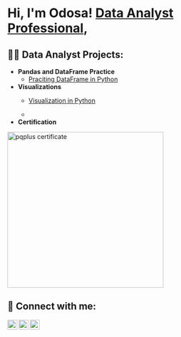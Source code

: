 <h1>Hi, I'm Odosa!  <a href="https://www.linkedin.com/in/odosa-osifo-47784a194/">Data Analyst Professional</a>, 

<h2>👨‍💻 Data Analyst Projects:</h2>

- <b>Pandas and DataFrame Practice </b>
  - [Praciting DataFrame in Python](https://colab.research.google.com/drive/10GYAjd0NIpijw1_XDHd1xsqRqILKXYpy)
- <b>Visualizations  </b>
  - [Visualization in Python](https://colab.research.google.com/drive/10YxOk4DIGmLw-ciz4IuzVSkY2IzbLJwA) </b></i>

  - 
- <b>Certification</b>
<img width="350" alt="pqplus certificate" src="https://github.com/odosa-osifo/odosa-osifo/assets/168784890/c45a8e5d-df7c-4a12-b4e0-eb6ee1590ce5">



<h2> 🤳 Connect with me:</h2>

[<img align="left" alt="JoshMadakor | Twitter" width="22px" src="https://cdn.jsdelivr.net/npm/simple-icons@v3/icons/twitter.svg" />][twitter]
[<img align="left" alt="JoshMadakor | LinkedIn" width="22px" src="https://cdn.jsdelivr.net/npm/simple-icons@v3/icons/linkedin.svg" />][linkedin]
[<img align="left" alt="JoshMadakor | Instagram" width="22px" src="https://cdn.jsdelivr.net/npm/simple-icons@v3/icons/instagram.svg" />][instagram]

[twitter]: https://twitter.com/Frankjnrodosa
[instagram]: https://www.instagram.com/_frankjnr/
[linkedin]: https://linkedin.com/in/odosa-osifo-47784a194

<!--
**odosa-osifo/odosa-osifo** is a ✨ _special_ ✨ repository because its `README.md` (this file) appears on your GitHub profile.

Here are some ideas to get you started:

- 🔭 I’m currently working on ...
- 🌱 I’m currently learning ...
- 👯 I’m looking to collaborate on ...
- 🤔 I’m looking for help with ...
- 💬 Ask me about ...
- 📫 How to reach me: ...
- 😄 Pronouns: ...
- ⚡ Fun fact: ...
-->
